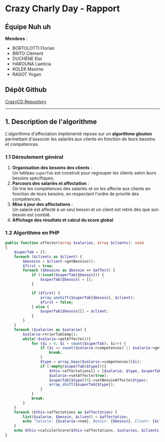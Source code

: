 # Crazy Charly Day - Rapport

## Équipe Nuh uh
**Membres** :  
- BORTOLOTTI Florian  
- BRITO Clément  
- DUCHÊNE Eloi  
- HAROUNA Laeticia  
- KOLER Maxime  
- RAGOT Yogan  

## Dépôt Github
[CrazyCD Repository](https://github.com/RagotYogan/CrazyCD)

---

## 1. Description de l'algorithme
L'algorithme d'affectation implémenté repose sur un **algorithme glouton** permettant d'associer les salariés aux clients en fonction de leurs besoins et compétences.

### 1.1 Déroulement général
1. **Organisation des besoins des clients** :  
   Un tableau `superTab` est construit pour regrouper les clients selon leurs besoins spécifiques.
2. **Parcours des salariés et affectation** :  
   On trie les compétences des salariés et on les affecte aux clients en fonction de leurs besoins, en respectant l'ordre de priorité des compétences.
3. **Mise à jour des affectations** :  
   Un salarié est affecté à un seul besoin et un client est retiré dès que son besoin est comblé.
4. **Affichage des résultats et calcul du score global**.

### 1.2 Algorithme en PHP
```php
public function affecter(array $salaries, array $clients): void
{
    $superTab = [];
    foreach ($clients as $client) {
        $besoins = $client->getBesoins();
        $first = true;
        foreach ($besoins as $besoin => $affect) {
            if (!isset($superTab[$besoin])) {
                $superTab[$besoin] = [];
            }

            if ($first) {
                array_unshift($superTab[$besoin], $client);
                $first = false;
            } else {
                $superTab[$besoin][] = $client;
            }
        }
    }
    foreach ($salaries as $salarie) {
        $salarie->trierTabComp();
        while(!$salarie->getAffecte()){
            for ($i = 0; $i < count($superTab); $i++) {
                if ($i == count($salarie->competences) || $salarie->getAffecte()){
                    break;
                }
                $type = array_keys($salarie->competences)[$i];
                if (!empty($superTab[$type])){
                    $this->affectations[] = [$salarie, $type, $superTab[$type][0]];
                    $salarie->setAffecte(true);
                    $superTab[$type][0]->setBesoinAffecte($type);
                    array_shift($superTab[$type]);
                }
            }
            break;
        }
    }
    foreach ($this->affectations as $affectation) {
        list($salarie, $besoin, $client) = $affectation;
        echo "Salarie: {$salarie->nom}, Besoin: {$besoin}, Client: {$client->nom}\n";
    }
    echo $this->calculerScore($this->affectations, $salaries, $clients);
}
